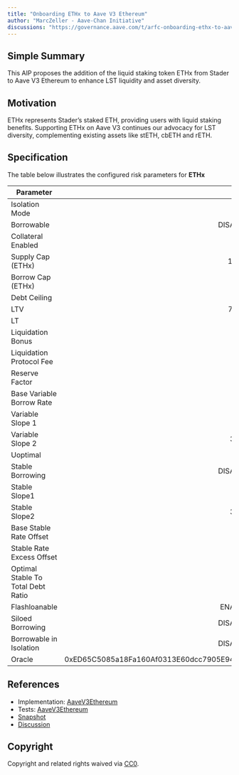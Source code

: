 ```yaml
---
title: "Onboarding ETHx to Aave V3 Ethereum"
author: "MarcZeller - Aave-Chan Initiative"
discussions: "https://governance.aave.com/t/arfc-onboarding-ethx-to-aave-v3-ethereum/15672"
---
```


## Simple Summary

This AIP proposes the addition of the liquid staking token ETHx from Stader to Aave V3 Ethereum to enhance LST liquidity and asset diversity.

## Motivation

ETHx represents Stader’s staked ETH, providing users with liquid staking benefits. Supporting ETHx on Aave V3 continues our advocacy for LST diversity, complementing existing assets like stETH, cbETH and rETH.

## Specification

The table below illustrates the configured risk parameters for **ETHx**

| Parameter                          |                                      Value |
| ---------------------------------- | -----------------------------------------: |
| Isolation Mode                     |                                       false |
| Borrowable                         |                                   DISABLED |
| Collateral Enabled                 |                                       true |
| Supply Cap (ETHx)                  |                                     10,000 |
| Borrow Cap (ETHx)                  |                                      1,000 |
| Debt Ceiling                       |                                      USD 0 |
| LTV                                |                                     74.5 % |
| LT                                 |                                       77 % |
| Liquidation Bonus                  |                                      7.5 % |
| Liquidation Protocol Fee           |                                       10 % |
| Reserve Factor                     |                                       15 % |
| Base Variable Borrow Rate          |                                        0 % |
| Variable Slope 1                   |                                        7 % |
| Variable Slope 2                   |                                      300 % |
| Uoptimal                           |                                       45 % |
| Stable Borrowing                   |                                   DISABLED |
| Stable Slope1                      |                                        7 % |
| Stable Slope2                      |                                      300 % |
| Base Stable Rate Offset            |                                        1 % |
| Stable Rate Excess Offset          |                                        8 % |
| Optimal Stable To Total Debt Ratio |                                       20 % |
| Flashloanable                      |                                    ENABLED |
| Siloed Borrowing                   |                                   DISABLED |
| Borrowable in Isolation            |                                   DISABLED |
| Oracle                             | 0xED65C5085a18Fa160Af0313E60dcc7905E944Dc7 |

## References

- Implementation: [AaveV3Ethereum](https://github.com/bgd-labs/aave-proposals-v3/blob/main/src/20231212_AaveV3Ethereum_OnboardingETHxToAaveV3Ethereum/AaveV3Ethereum_OnboardingETHxToAaveV3Ethereum_20231212.sol)
- Tests: [AaveV3Ethereum](https://github.com/bgd-labs/aave-proposals-v3/blob/main/src/20231212_AaveV3Ethereum_OnboardingETHxToAaveV3Ethereum/AaveV3Ethereum_OnboardingETHxToAaveV3Ethereum_20231212.t.sol)
- [Snapshot](https://snapshot.org/#/aave.eth/proposal/0x9238b091250c739f5b5486ab8dbaa110b0b7ec0582698ea2c2d3721377e4b0bb)
- [Discussion](https://governance.aave.com/t/arfc-onboarding-ethx-to-aave-v3-ethereum/15672)

## Copyright

Copyright and related rights waived via [CC0](https://creativecommons.org/publicdomain/zero/1.0/).
